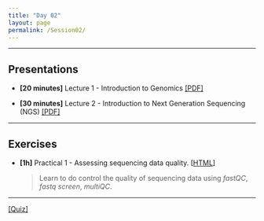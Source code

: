 ```yaml
---
title: "Day 02"
layout: page
permalink: /Session02/
---
```


---

## Presentations

- **\[20 minutes\]** Lecture 1 - Introduction to Genomics
[[PDF]](01_Genommics.pdf)

- **\[30 minutes\]** Lecture 2 - Introduction to Next Generation Sequencing (NGS)
[[PDF]](02_NGS.pdf)

---

## Exercises

-  **\[1h\]** Practical 1 - Assessing sequencing data quality.
    [[HTML](QC)]

    > Learn to do control the quality of sequencing data using *fastQC*, 
    *fastq screen*, *multiQC*.

--- 

[[Quiz]](Quiz_01.pdf)
